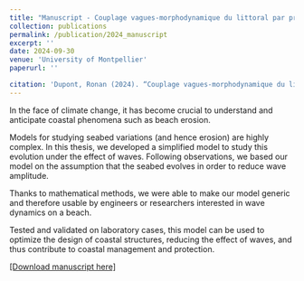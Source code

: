 ```yaml
---
title: "Manuscript - Couplage vagues-morphodynamique du littoral par principe de minimisation"
collection: publications
permalink: /publication/2024_manuscript
excerpt: ''
date: 2024-09-30
venue: 'University of Montpellier'
paperurl: ''

citation: 'Dupont, Ronan (2024). “Couplage vagues-morphodynamique du littoral par principe de minimisation”. In: University of Montpellier.'
---
```

In the face of climate change, it has become crucial to understand and anticipate coastal phenomena such as beach erosion. 

Models for studying seabed variations (and hence erosion) are highly complex. In this thesis, we developed a simplified model to study this evolution under the effect of waves. Following observations, we based our model on the assumption that the seabed evolves in order to reduce wave amplitude.  

Thanks to mathematical methods, we were able to make our model generic and therefore usable by engineers or researchers interested in wave dynamics on a beach. 

Tested and validated on laboratory cases, this model can be used to optimize the design of coastal structures, reducing the effect of waves, and thus contribute to coastal management and protection.


[[Download manuscript here]](http://ronan-dupont.github.io/files/manuscript_final.pdf)

